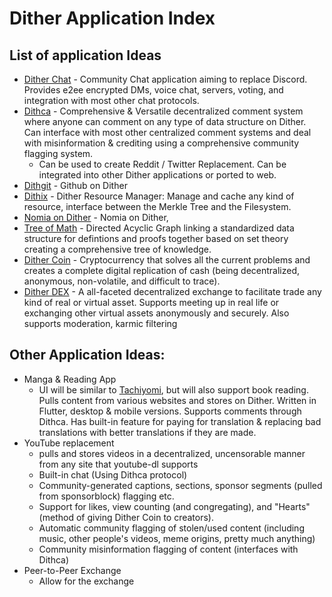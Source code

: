 # Dither Application Index

## List of application Ideas

 - [Dither Chat](applications/dither-chat.md) - Community Chat application aiming to replace Discord. Provides e2ee encrypted DMs, voice chat, servers, voting, and integration with most other chat protocols.
 - [Dithca](applications/dithca.md) - Comprehensive & Versatile decentralized comment system where anyone can comment on any type of data structure on Dither. Can interface with most other centralized comment systems and deal with misinformation & crediting using a comprehensive community flagging system.
   - Can be used to create Reddit / Twitter Replacement. Can be integrated into other Dither applications or ported to web.
 - [Dithgit](applications/dither-git.md) - Github on Dither
 - [Dithix](applications/dithix.md) - Dither Resource Manager: Manage and cache any kind of resource, interface between the Merkle Tree and the Filesystem.
 - [Nomia on Dither](applications/nomia.md) - Nomia on Dither, 
 - [Tree of Math](applications/tree-of-math.md) - Directed Acyclic Graph linking a standardized data structure for defintions and proofs together based on set theory creating a comprehensive tree of knowledge.
 - [Dither Coin](applications/dither-coin.md) - Cryptocurrency that solves all the current problems and creates a complete digital replication of cash (being decentralized, anonymous, non-volatile, and difficult to trace).
 - [Dither DEX](applications/dither-dex.md) - A all-faceted decentralized exchange to facilitate trade any kind of real or virtual asset. Supports meeting up in real life or exchanging other virtual assets anonymously and securely. Also supports moderation, karmic filtering

## Other Application Ideas:
 - Manga & Reading App
   - UI will be similar to [Tachiyomi](https://github.com/tachiyomiorg/tachiyomi), but will also support book reading. Pulls content from various websites and stores on Dither. Written in Flutter, desktop & mobile versions. Supports comments through Dithca. Has built-in feature for paying for translation & replacing bad translations with better translations if they are made.
 - YouTube replacement
   - pulls and stores videos in a decentralized, uncensorable manner from any site that youtube-dl supports
   - Built-in chat (Using Dithca protocol)
   - Community-generated captions, sections, sponsor segments (pulled from sponsorblock) flagging etc.
   - Support for likes, view counting (and congregating), and "Hearts" (method of giving Dither Coin to creators).
   - Automatic community flagging of stolen/used content (including music, other people's videos, meme origins, pretty much anything)
   - Community misinformation flagging of content (interfaces with Dithca)
 - Peer-to-Peer Exchange
   - Allow for the exchange
